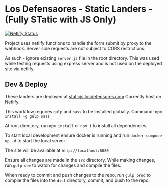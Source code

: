 # Los Defensaores - Static Landers - (Fully STatic with JS Only)

[![Netlify Status](https://api.netlify.com/api/v1/badges/ee6ac574-7cfe-446d-a032-73270a0d198c/deploy-status)](https://app.netlify.com/sites/ld-static-js-landers/deploys)

Project uses netlify functions to handle the form submit by proxy to the webhook.
Server side requests are not subject to CORS restrictions.

As such - ignore existing `server.js` file in the root directory.
This was used while testing requests using express server and is not used on the deployed site via netlify.

## Dev & Deploy

These landers are deployed at [staticjs.losdefensores.com](https://staticjs.losdefensores.com)
Currently host on Netlify.

This workflow requires `gulp` and `sass` to be installed globally.
Command: `npm install -g gulp sass`

At root directory, run `npm install` or `npm i` to install all dependencies.

To start local development ensure docker is running and run `docker-compose up -d` to start the local server.

The site will be available at `http://localhost:8080`

Ensure all changes are made in the `src` directory.
While making changes, run `gulp dev` to watch for changes and compile the files.

When ready to commit and push changes to the repo, run `gulp prod` to compile the files into the `dist` directory, commit, and push to the repo.